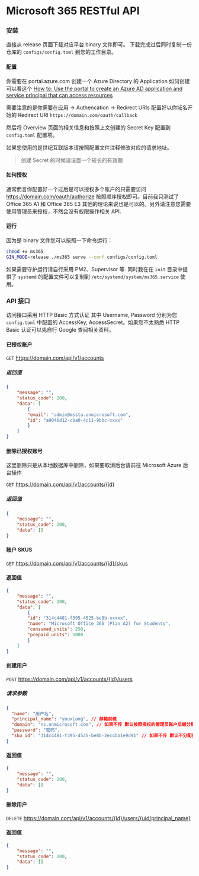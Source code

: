 # Microsoft 365 RESTful API

### 安装

直接从 release 页面下载对应平台 binary 文件即可。 下载完成过后同时复制一份仓库的 `configs/config.toml` 到您的工作目录。

#### 配置

你需要在 portal.azure.com 创建一个 Azure Directory 的 Application 如何创建可以看这个 [How to: Use the portal to create an Azure AD application and service principal that can access resources](https://docs.microsoft.com/en-us/azure/active-directory/develop/howto-create-service-principal-portal)

需要注意的是你需要在应用 -> Authencation -> Redirect URIs 配置好以你域名开始的 Redirect URI `https://domain.com/oauth/callback`

然后将 Overview 页面的相关信息和按照上文创建的 Secret Key 配置到 `config.toml` 配置项。

如果您使用的是世纪互联版本请按照配置文件注释修改对应的请求地址。

> 创建 Secret 的时候请设置一个较长的有效期

#### 如何授权

通常而言你配置好一个过后是可以授权多个账户的只需要访问 https://domain.com/oauth/authorize 按照顺序授权即可。目前我只测试了 Office 365 A1 和 Office 365 E3 其他的理论来说也是可以的。另外请注意您需要使用管理员来授权，不然会没有权限操作相关 API.

#### 运行

因为是 binary 文件您可以按照一下命令运行：

```bash
chmod +x ms365
GIN_MODE=release ./ms365 serve --conf configs/config.toml
```

如果需要守护运行请自行采用 PM2、Supervisor 等. 同时我在在 `init` 目录中提供了 `systemd` 的配置文件可以复制到 `/etc/systemd/system/ms365.service` 使用。

### API 接口

访问接口采用 HTTP Basic 方式认证 其中 Username, Password 分别为您 `config.toml` 中配置的 AccessKey, AccessSecret。如果您不太熟悉 HTTP Basic 认证可以先自行 Google 查阅相关资料。

#### 已授权账户

`GET` https://domain.com/api/v1/accounts

##### 返回值

```json
{
    "message": "",
    "status_code": 200,
    "data": [
        {
        "email": "admin@msstu.onmicrosoft.com",
        "id": "a9046d12-cba0-4c11-9bbc-xxxx"
        }
    ]
}
```

#### 删除已授权账号

这里删除只是从本地数据库中删除，如果要取消后台请前往 Microsoft Azure 后台操作

`GET` https://domain.com/api/v1/accounts/{id}

##### 返回值

```json
{
    "message": "",
    "status_code": 200,
    "data": []
}
```

#### 账户 SKUS

`GET` https://domain.com/api/v1/accounts/{id}/skus

#### 返回值

```json
{
    "message": "",
    "status_code": 200,
    "data": [
        {
        "id": "314c4481-f395-4525-be8b-xxxxx",
        "name": "Microsoft Office 365 (Plan A2) for Students",
        "consumed_units": 250,
        "prepaid_units": 5000
        }
    ]
}
```

#### 创建用户

`POST` https://domain.com/api/v1/accounts/{id}/users

##### 请求参数

```json
{
  "name": "用户名",
  "principal_name": "youxiang", // 邮箱前缀
  "domain": "ns.onmicrosoft.com", // 如果不传 默认按照授权的管理员账户后缀分配
  "password": "密码",
  "sku_id": "314c4481-f395-4525-be8b-2ec4bb1e9d91" // 如果不传 默认不分配授权
}
```
#### 返回值

```json
{
    "message": "",
    "status_code": 200,
    "data": []
}
```

#### 删除用户

`DELETE` https://domain.com/api/v1/accounts/{id}/users/{uid/principal_name}

#### 返回值

```json
{
    "message": "",
    "status_code": 200,
    "data": []
}
```
